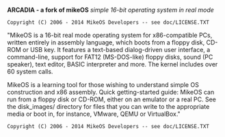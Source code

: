 **ARCADIA - a fork of mikeOS**
*simple 16-bit operating system in real mode*


```
Copyright (C) 2006 - 2014 MikeOS Developers -- see doc/LICENSE.TXT
```

"MikeOS is a 16-bit real mode operating system for x86-compatible PCs, 
written entirely in assembly language, which boots from a floppy disk,
CD-ROM or USB key. It features a text-based dialog-driven user
interface, a command-line, support for FAT12 (MS-DOS-like) floppy
disks, sound (PC speaker), text editor, BASIC interpreter and more.
The kernel includes over 60 system calls.

MikeOS is a learning tool for those wishing to understand simple OS 
construction and x86 assembly. Quick getting-started guide: MikeOS can 
run from a floppy disk or CD-ROM, either on an emulator or a real PC. 
See the disk_images/ directory for files that you can write to the 
appropriate media or boot in, for instance, VMware, QEMU or VirtualBox."

```
Copyright (C) 2006 - 2014 MikeOS Developers -- see doc/LICENSE.TXT
```
